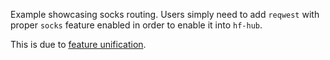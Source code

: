 Example showcasing socks routing.
Users simply need to add `reqwest` with proper `socks` feature enabled in order to enable it into `hf-hub`.


This is due to [feature unification](https://doc.rust-lang.org/cargo/reference/resolver.html#features).
